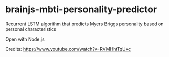 # brainjs-mbti-personality-predictor


Recurrent LSTM algorithm that predicts Myers Briggs personality based on personal characteristics

Open with Node.js

Credits: https://www.youtube.com/watch?v=RVMHhtTqUxc
